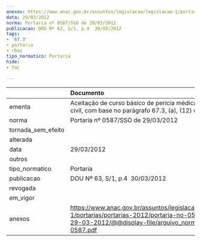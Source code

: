 ```yaml
---
anexos: https://www.anac.gov.br/assuntos/legislacao/legislacao-1/portarias/portarias-2012/portaria-no-0587-sso-de-29-03-2012/@@display-file/arquivo_norma/PA2012-0587.pdf
data: 29/03/2012
norma: Portaria nº 0587/SSO de 29/03/2012
publicacao: DOU Nº 63, S/1, p.4  30/03/2012
tags:
- '67.3'
- portaria
- rbac
tipo_normatico: Portaria
hide: 
- toc 
 
---
```


|                    | Documento                                                                                                                                                         |
|:-------------------|:------------------------------------------------------------------------------------------------------------------------------------------------------------------|
| ementa             | Aceitação de curso básico de perícia médica da aviação civil, com base no parágrafo 67.3, (a), (12) do RBAC 67.                                                   |
| norma              | Portaria nº 0587/SSO de 29/03/2012                                                                                                                                |
| tornada_sem_efeito |                                                                                                                                                                   |
| alterada           |                                                                                                                                                                   |
| data               | 29/03/2012                                                                                                                                                        |
| outros             |                                                                                                                                                                   |
| tipo_normatico     | Portaria                                                                                                                                                          |
| publicacao         | DOU Nº 63, S/1, p.4  30/03/2012                                                                                                                                   |
| revogada           |                                                                                                                                                                   |
| em_vigor           |                                                                                                                                                                   |
| anexos             | https://www.anac.gov.br/assuntos/legislacao/legislacao-1/portarias/portarias-2012/portaria-no-0587-sso-de-29-03-2012/@@display-file/arquivo_norma/PA2012-0587.pdf |